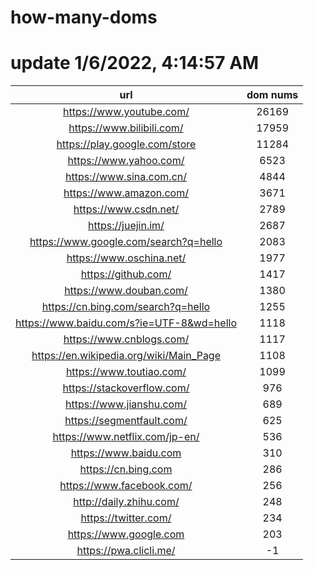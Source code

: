 # how-many-doms

# update 1/6/2022, 4:14:57 AM

url | dom nums
:-: | :-:
https://www.youtube.com/ | 26169
https://www.bilibili.com/ | 17959
https://play.google.com/store | 11284
https://www.yahoo.com/ | 6523
https://www.sina.com.cn/ | 4844
https://www.amazon.com/ | 3671
https://www.csdn.net/ | 2789
https://juejin.im/ | 2687
https://www.google.com/search?q=hello | 2083
https://www.oschina.net/ | 1977
https://github.com/ | 1417
https://www.douban.com/ | 1380
https://cn.bing.com/search?q=hello | 1255
https://www.baidu.com/s?ie=UTF-8&wd=hello | 1118
https://www.cnblogs.com/ | 1117
https://en.wikipedia.org/wiki/Main_Page | 1108
https://www.toutiao.com/ | 1099
https://stackoverflow.com/ | 976
https://www.jianshu.com/ | 689
https://segmentfault.com/ | 625
https://www.netflix.com/jp-en/ | 536
https://www.baidu.com | 310
https://cn.bing.com | 286
https://www.facebook.com/ | 256
http://daily.zhihu.com/ | 248
https://twitter.com/ | 234
https://www.google.com | 203
https://pwa.clicli.me/ | -1
